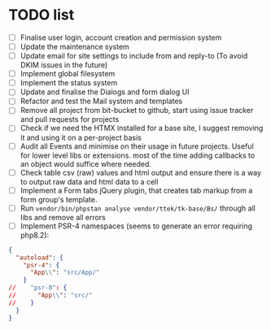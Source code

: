 # TODO list

- [ ] Finalise user login, account creation and permission system
- [ ] Update the maintenance system
- [ ] Update email for site settings to include from and reply-to (To avoid DKIM issues in the future)
- [ ] Implement global filesystem
- [ ] Implement the status system
- [ ] Update and finalise the Dialogs and form dialog UI
- [ ] Refactor and test the Mail system and templates
- [ ] Remove all project from bit-bucket to github, start using issue tracker and pull requests for projects
- [ ] Check if we need the HTMX installed for a base site, I suggest removing it and using it on a per-project basis
- [ ] Audit all Events and minimise on their usage in future projects. Useful for lower level libs or extensions.
most of the time adding callbacks to an object would suffice where needed.
- [ ] Check table csv (raw) values and html output and ensure there is a way to output raw data and html data to a cell
- [ ] Implement a Form tabs jQuery plugin, that creates tab markup from a form group's template.
- [ ] Run `vendor/bin/phpstan analyse vendor/ttek/tk-base/Bs/` through all libs and remove all errors
- [ ] Implement PSR-4 namespaces (seems to generate an error requiring php8.2):
```json
{
  "autoload": {
    "psr-4": {
      "App\\": "src/App/"
    }
//    "psr-0": {
//      "App\\": "src/"
//    }
  }
}
```
